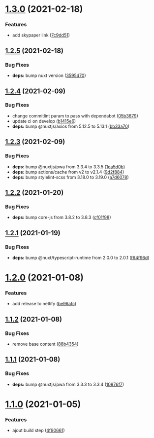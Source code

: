 # [1.3.0](https://github.com/nkCreation/nkcreation.com/compare/v1.2.5...v1.3.0) (2021-02-18)


### Features

* add skypaper link ([7c9dd51](https://github.com/nkCreation/nkcreation.com/commit/7c9dd51f11ffca0d7596da05564a010ab638cdd9))

## [1.2.5](https://github.com/nkCreation/nkcreation.com/compare/v1.2.4...v1.2.5) (2021-02-18)


### Bug Fixes

* **deps:** bump nuxt version ([3595d70](https://github.com/nkCreation/nkcreation.com/commit/3595d70d9c43a444479c665d4b09c0d47d3a53ae))

## [1.2.4](https://github.com/nkCreation/nkcreation.com/compare/v1.2.3...v1.2.4) (2021-02-09)


### Bug Fixes

* change commitlint param to pass with dependabot ([05b3679](https://github.com/nkCreation/nkcreation.com/commit/05b367987002d1d2974cc9f5f73d436a19ede046))
* update ci on develop ([b1415e6](https://github.com/nkCreation/nkcreation.com/commit/b1415e6ddc05c153fd76f1d8104d6ad7afb418b7))
* **deps:** bump @nuxtjs/axios from 5.12.5 to 5.13.1 ([bb33a70](https://github.com/nkCreation/nkcreation.com/commit/bb33a70eb8047df0255fa8a14d613654c6908e72))

## [1.2.3](https://github.com/nkCreation/nkcreation.com/compare/v1.2.2...v1.2.3) (2021-02-09)


### Bug Fixes

* **deps:** bump @nuxtjs/pwa from 3.3.4 to 3.3.5 ([1ea5d0b](https://github.com/nkCreation/nkcreation.com/commit/1ea5d0b6b698ddfe7e9d12dadbfb9965540b08bc))
* **deps:** bump actions/cache from v2 to v2.1.4 ([9d2f884](https://github.com/nkCreation/nkcreation.com/commit/9d2f88466c1f68a0cd4e77ee734b3763c9001f8d))
* **deps:** bump stylelint-scss from 3.18.0 to 3.19.0 ([a7d6078](https://github.com/nkCreation/nkcreation.com/commit/a7d6078735cff17a5ec862a6e5b87751c18ecfc6))

## [1.2.2](https://github.com/nkCreation/nkcreation.com/compare/v1.2.1...v1.2.2) (2021-01-20)


### Bug Fixes

* **deps:** bump core-js from 3.8.2 to 3.8.3 ([cf01f98](https://github.com/nkCreation/nkcreation.com/commit/cf01f98e2df4df5057693e8bf96a8d91e37d4e38))

## [1.2.1](https://github.com/nkCreation/nkcreation.com/compare/v1.2.0...v1.2.1) (2021-01-19)


### Bug Fixes

* **deps:** bump @nuxt/typescript-runtime from 2.0.0 to 2.0.1 ([f64f96d](https://github.com/nkCreation/nkcreation.com/commit/f64f96dc1c5d03577174a099b68fd42d87a04e6f))

# [1.2.0](https://github.com/nkCreation/nkcreation.com/compare/v1.1.2...v1.2.0) (2021-01-08)


### Features

* add release to netlify ([be96afc](https://github.com/nkCreation/nkcreation.com/commit/be96afc68fc2f60465e1527dfaccf3eb7d043951))

## [1.1.2](https://github.com/nkCreation/nkcreation.com/compare/v1.1.1...v1.1.2) (2021-01-08)


### Bug Fixes

* remove base content ([88b4354](https://github.com/nkCreation/nkcreation.com/commit/88b43548236629b98d1cc62370bd8448dc6e3049))

## [1.1.1](https://github.com/nkCreation/nkcreation.com/compare/v1.1.0...v1.1.1) (2021-01-08)


### Bug Fixes

* **deps:** bump @nuxtjs/pwa from 3.3.3 to 3.3.4 ([10876f7](https://github.com/nkCreation/nkcreation.com/commit/10876f7ed944f0d31fd4d49f85c7416732fc429e))

# [1.1.0](https://github.com/nkCreation/nkcreation.com/compare/v1.0.0...v1.1.0) (2021-01-05)


### Features

* ajout build step ([4f90661](https://github.com/nkCreation/nkcreation.com/commit/4f9066107b71a1199fcc1e36f3cd69aca5d4e468))
